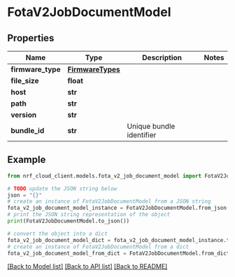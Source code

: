 # FotaV2JobDocumentModel


## Properties

Name | Type | Description | Notes
------------ | ------------- | ------------- | -------------
**firmware_type** | [**FirmwareTypes**](FirmwareTypes.md) |  | 
**file_size** | **float** |  | 
**host** | **str** |  | 
**path** | **str** |  | 
**version** | **str** |  | 
**bundle_id** | **str** | Unique bundle identifier | 

## Example

```python
from nrf_cloud_client.models.fota_v2_job_document_model import FotaV2JobDocumentModel

# TODO update the JSON string below
json = "{}"
# create an instance of FotaV2JobDocumentModel from a JSON string
fota_v2_job_document_model_instance = FotaV2JobDocumentModel.from_json(json)
# print the JSON string representation of the object
print(FotaV2JobDocumentModel.to_json())

# convert the object into a dict
fota_v2_job_document_model_dict = fota_v2_job_document_model_instance.to_dict()
# create an instance of FotaV2JobDocumentModel from a dict
fota_v2_job_document_model_from_dict = FotaV2JobDocumentModel.from_dict(fota_v2_job_document_model_dict)
```
[[Back to Model list]](../README.md#documentation-for-models) [[Back to API list]](../README.md#documentation-for-api-endpoints) [[Back to README]](../README.md)



